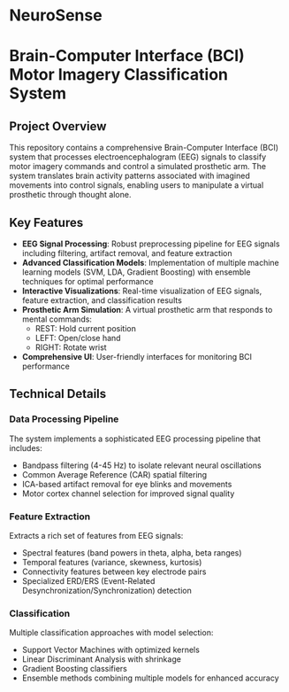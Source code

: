 # NeuroSense

# Brain-Computer Interface (BCI) Motor Imagery Classification System

## Project Overview

This repository contains a comprehensive Brain-Computer Interface (BCI) system that processes electroencephalogram (EEG) signals to classify motor imagery commands and control a simulated prosthetic arm. The system translates brain activity patterns associated with imagined movements into control signals, enabling users to manipulate a virtual prosthetic through thought alone.

## Key Features

- **EEG Signal Processing**: Robust preprocessing pipeline for EEG signals including filtering, artifact removal, and feature extraction
- **Advanced Classification Models**: Implementation of multiple machine learning models (SVM, LDA, Gradient Boosting) with ensemble techniques for optimal performance
- **Interactive Visualizations**: Real-time visualization of EEG signals, feature extraction, and classification results
- **Prosthetic Arm Simulation**: A virtual prosthetic arm that responds to mental commands:
  - REST: Hold current position
  - LEFT: Open/close hand
  - RIGHT: Rotate wrist
- **Comprehensive UI**: User-friendly interfaces for monitoring BCI performance

## Technical Details

### Data Processing Pipeline

The system implements a sophisticated EEG processing pipeline that includes:
- Bandpass filtering (4-45 Hz) to isolate relevant neural oscillations
- Common Average Reference (CAR) spatial filtering
- ICA-based artifact removal for eye blinks and movements
- Motor cortex channel selection for improved signal quality

### Feature Extraction

Extracts a rich set of features from EEG signals:
- Spectral features (band powers in theta, alpha, beta ranges)
- Temporal features (variance, skewness, kurtosis)
- Connectivity features between key electrode pairs
- Specialized ERD/ERS (Event-Related Desynchronization/Synchronization) detection

### Classification

Multiple classification approaches with model selection:
- Support Vector Machines with optimized kernels
- Linear Discriminant Analysis with shrinkage
- Gradient Boosting classifiers
- Ensemble methods combining multiple models for enhanced accuracy

